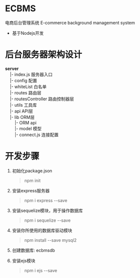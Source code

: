 # ECBMS
电商后台管理系统 E-commerce background management system

- 基于Nodejs开发

# 后台服务器架构设计

**server**  
&nbsp;&nbsp;&nbsp;&nbsp;|- index.js 服务器入口  
&nbsp;&nbsp;&nbsp;&nbsp;|- config 配置  
&nbsp;&nbsp;&nbsp;&nbsp;|- whiteList 白名单  
&nbsp;&nbsp;&nbsp;&nbsp;|- routes 路由层  
&nbsp;&nbsp;&nbsp;&nbsp;|- routesController 路由控制器层  
&nbsp;&nbsp;&nbsp;&nbsp;|- utils 工具库  
&nbsp;&nbsp;&nbsp;&nbsp;|- api API层  
&nbsp;&nbsp;&nbsp;&nbsp;|- lib ORM层  
&nbsp;&nbsp;&nbsp;&nbsp;&nbsp;&nbsp;&nbsp;&nbsp;|- ORM api  
&nbsp;&nbsp;&nbsp;&nbsp;&nbsp;&nbsp;&nbsp;&nbsp;|- model 模型  
&nbsp;&nbsp;&nbsp;&nbsp;&nbsp;&nbsp;&nbsp;&nbsp;|- connect.js 连接配置  


# 开发步骤
1. 初始化package.json
   > npm init

2. 安装express服务器
   > npm i express --save

3. 安装sequelize模块，用于操作数据库
   > npm i sequelize --save

4. 安装你所使用的数据库驱动模块
   > npm install --save mysql2

5. 创建数据库: ecbmsdb

6. 安装ejs模块
   > npm i ejs --save